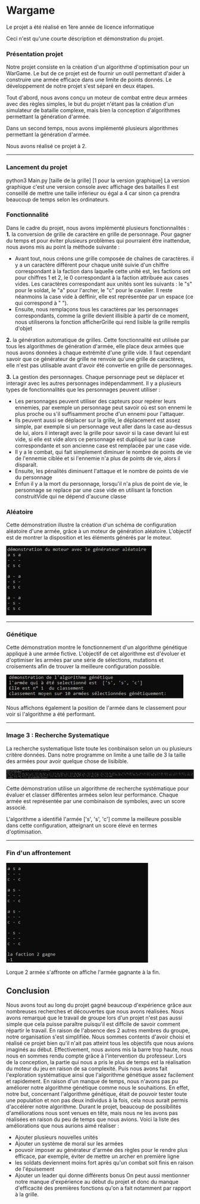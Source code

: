 # Wargame

Le projet a été réalisé en 1ère année de licence informatique

Ceci n'est qu'une courte déscription et démonstration du projet.

### Présentation projet

Notre projet consiste en la création d'un algorithme d'optimisation pour un WarGame. Le
but de ce projet est de fournir un outil permettant d'aider à construire une armée efficace dans
une limite de points donnés. Le développement de notre projet s'est séparé en deux étapes.

Tout d'abord, nous avons conçu un moteur de combat entre deux armées avec des règles simples,
le but du projet n'étant pas la création d'un simulateur de bataille complexe, mais bien la
conception d'algorithmes permettant la génération d'armée.

Dans un second temps, nous avons implémenté plusieurs algorithmes permettant la génération
d'armée.

Nous avons réalisé ce projet à 2.

---
### Lancement du projet
python3 Main.py [taille de la grille] [1 pour la version graphique]
La version graphique c'est une version console avec affichage des batailles
Il est conseillé de mettre une taille inférieur ou égal a 4 car sinon ça prendra beaucoup de temps selon les 
ordinateurs.


### Fonctionnalité

Dans le cadre du projet, nous avons implémenté plusieurs fonctionnalités :
**1.** la conversion de grille de caractère en grille de personnage. Pour gagner du temps et pour
éviter plusieurs problèmes qui pourraient être inattendue, nous avons mis au point la
méthode suivante :
- Avant tout, nous créons une grille composée de chaînes de caractères. il y a un
caractère différent pour chaque unité suivie d'un chiffre correspondant à la faction
dans laquelle cette unité est, les factions ont pour chiffres 1 et 2, le 0 correspondant
à la faction attribuée aux cases vides. Les caractères correspondant aux unités sont
les suivants : le "s" pour le soldat, le "a" pour l'archer, le "c" pour le cavalier. Il reste
néanmoins la case vide à déffinir, elle est représentée par un espace (ce qui correspond
à " ").
- Ensuite, nous remplaçons tous les caractères par les personnages correspondants,
comme la grille devient illisible à partir de ce moment, nous utiliserons la fonction
afficherGrille qui rend lisible la grille remplis d'objet

**2.** la génération automatique de grilles. Cette fonctionnalité est utilisée par tous les algorithmes
de génération d'armée, elle place deux armées que nous avons données à chaque
extrémité d'une grille vide. Il faut cependant savoir que ce générateur de grille ne renvoie
qu'une grille de caractères, elle n'est pas utilisable avant d'avoir été convertie en grille de
personnages.

**3.** La gestion des personnages. Chaque personnage peut se déplacer et interagir avec les
autres personnages indépendamment. Il y a plusieurs types de fonctionnalités que les
personnages peuvent utiliser :
- Les personnages peuvent utiliser des capteurs pour repérer leurs ennemies, par
exemple un personnage peut savoir où est son ennemi le plus proche ou s'il 
suffisamment proche d'un ennemi pour l'attaquer.
- Ils peuvent aussi se déplacer sur la grille, le déplacement est assez simple, par exemple
si un personnage veut aller dans la case au-dessus de lui, alors il interagit avec la
grille pour savoir si la case devant lui est vide, si elle est vide alors ce personnage
est dupliqué sur la case correspondante et son ancienne case est remplacée par une
case vide.
- Il y a le combat, qui fait simplement diminuer le nombre de points de vie de l'ennemie
ciblée et si l'ennemie n'a plus de points de vie, alors il disparaît.
- Ensuite, les pénalités diminuent l'attaque et le nombre de points de vie du personnage
- Enfun il y a la mort du personnage, lorsqu'il n'a plus de point de vie, le personnage
se replace par une case vide en utilisant la fonction construitVide qui ne dépend
d'aucune classe

### Aléatoire
Cette démonstration illustre la création d'un schéma de configuration aléatoire d'une armée, grâce à un moteur de génération aléatoire. L'objectif est de montrer la disposition et les éléments générés par le moteur.

![Aléatoire](./img/capture_debut_bataille.png)

---

### Génétique

Cette démonstration montre le fonctionnement d'un algorithme génétique appliqué à une armée fictive. L'objectif de cet algorithme est d'évoluer et d'optimiser les armées par une série de sélections, mutations et croisements afin de trouver la meilleure configuration possible.

![Génétique](./img/capture_genetique.png)


Nous affichons également la position de l'armée dans le classement pour voir si l'algorithme a été performant.

---

### Image 3 : Recherche Systematique

La recherche systematique liste toute les conbinaison selon un ou plusieurs critère données. 
Dans notre programme on limite a une taille de 3 la taille des armées pour avoir quelque chose de lisibible.

![Systematique](./img/capture_rs.png)

Cette démonstration utilise un algorithme de recherche systématique pour évaluer et classer différentes armées selon leur performance. Chaque armée est représentée par une combinaison de symboles, avec un score associé.

L'algorithme a identifié l'armée ['s', 's', 'c'] comme la meilleure possible dans cette configuration, atteignant un score élevé en termes d'optimisation.

---

### Fin d'un affrontement
![Fin d'un affrontement](./img/capture_fin_bataille.png)

Lorque 2 armée s'affronte on affiche l'armée gagnante à la fin.

## Conclusion
Nous avons tout au long du projet gagné beaucoup d'expérience grâce aux nombreuses
recherches et découvertes que nous avons réalisées. Nous avons remarqué que le travail de
groupe lors d'un projet n'est pas aussi simple que cela puisse paraître puisqu'il est diffcile de
savoir comment répartir le travail. En raison de l'absence des 2 autres membres du groupe,
notre organisation s'est simplifiée. Nous sommes contents d'avoir choisi et réalisé ce projet bien
qu'il n'ait pas atteint tous les objectifs que nous avions imaginés au début. Effectivement, nous
avions mis la barre trop haute, nous nous en sommes rendu compte grâce à l'intervention du
professeur. Lors de la conception, la partie qui nous a pris le plus de temps est la réalisation du
moteur du jeu en raison de sa complexité. Puis nous avons fait l'exploration systématique ainsi
que l'algorithme génétique assez facilement et rapidement. En raison d'un manque de temps,
nous n'avons pas pu améliorer notre algorithme génétique comme nous le souhaitions. En effet,
notre but, concernant l'algorithme génétique, était de pouvoir tester toute une population et
non pas deux individus à la fois, cela nous aurait permis d'accélérer notre algorithme. Durant
le projet, beaucoup de possibilités d'améliorations nous sont venues en tête, mais nous ne les
avons pas réalisées en raison du peu de temps que nous avions.
Voici la liste des améliorations que nous aurions aimé réaliser :
- Ajouter plusieurs nouvelles unités
- Ajouter un système de moral sur les armées
- pouvoir imposer au générateur d'armée des règles pour le rendre plus efficace, par exemple,
éviter de mettre un archer en première ligne
- les soldats deviennent moins fort après qu'un combat soit finis en raison de l'épuisement
- Ajouter un leader qui donne différents bonus
On peut aussi mentionner notre manque d'expérience au début du projet et donc du manque
d'efficacité des premières fonctions qu'on a fait notamment par rapport à la grille.